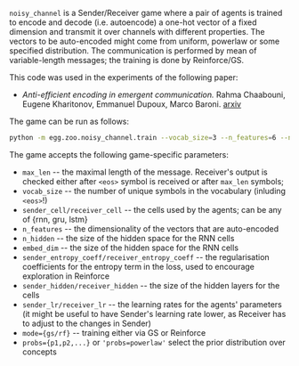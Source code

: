 `noisy_channel` is a Sender/Receiver game where a pair of agents is trained to 
encode and decode (i.e. autoencode) a one-hot vector of a fixed dimension and transmit it over channels with different
properties. The vectors to be auto-encoded might come from uniform, powerlaw or some specified
distribution. The communication is performed by mean of variable-length messages; the training is done by Reinforce/GS. 

This code was used in the experiments of the following paper: 
* _Anti-efficient encoding in emergent communication._ Rahma Chaabouni, Eugene Kharitonov, Emmanuel Dupoux, Marco Baroni.
[arxiv](https://arxiv.org/abs/1905.12561)

The game can be run as follows:

```bash
python -m egg.zoo.noisy_channel.train --vocab_size=3 --n_features=6 --n_epoch=50 --max_len=10 --batch_size=512 --random_seed=21
```

The game accepts the following game-specific parameters:
 * `max_len` -- the maximal length of the message. Receiver's output is checked either after `<eos>` symbol is received
 or after `max_len` symbols;
 * `vocab_size` -- the number of unique symbols in the vocabulary (inluding `<eos>`!)
 * `sender_cell/receiver_cell` -- the cells used by the agents; can be any of {rnn, gru, lstm}
 * `n_features` -- the dimensionality of the vectors that are auto-encoded
 * `n_hidden` -- the size of the hidden space for the RNN cells
 * `embed_dim` -- the size of the hidden space for the RNN cells
 * `sender_entropy_coeff/receiver_entropy_coeff` -- the regularisation coefficients for the
 entropy term in the loss, used to encourage exploration in Reinforce
 * `sender_hidden/receiver_hidden` -- the size of the hidden layers for the cells
 * `sender_lr/receiver_lr` -- the learning rates for the agents' parameters (it might be useful to have Sender's learning rate
 lower, as Receiver has to adjust to the changes in Sender)
 * `mode={gs/rf}` -- training either via GS or Reinforce
 * `probs={p1,p2,...}` or `'probs=powerlaw'` select the prior distribution over concepts
 
